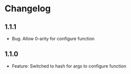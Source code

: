 # Changelog

## 1.1.1
* Bug: Allow 0-arity for configure function

## 1.1.0
* Feature: Switched to hash for args to configure function
